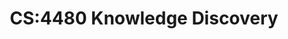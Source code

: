---
layout: page
title: CS:4480 Knowledge Discovery
short: knowledgeDiscovery
time: Fall 2021<br/>Fall 2020
year: 2021
position: Teaching Assistant
location: University of Iowa
description: In this course you will learn the basics of data mining and knowledge discovery. Our focus will be on the algorithms that are commonly used to build predictive models and find relevant patterns in data. We will look at different ways of applying these techniques to real-world problems from domains such as marketing, health care, bioinformatics, and information retrieval. We will also discuss the different steps in the knowledge discovery process, particularly data cleansing and transformation.
link: https://dollar.biz.uiowa.edu/~street/msci4480f17/syll.html
---